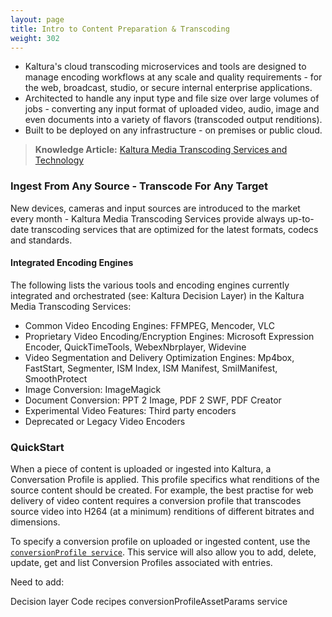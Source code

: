 ```yaml
---
layout: page
title: Intro to Content Preparation & Transcoding
weight: 302
---
```


* Kaltura's cloud transcoding microservices and tools are designed to manage encoding workflows at any scale and quality requirements - for the web, broadcast, studio, or secure internal enterprise applications. 
* Architected to handle any input type and file size over large volumes of jobs - converting any input format of uploaded video, audio, image and even documents into a variety of flavors (transcoded output renditions).
* Built to be deployed on any infrastructure - on premises or public cloud. 

>**Knowledge Article:** [Kaltura Media Transcoding Services and Technology](http://knowledge.kaltura.com/kaltura-media-transcoding-services-and-technology#transcoding)

### Ingest From Any Source -  Transcode For Any Target

New devices, cameras and input sources are introduced to the market every month - Kaltura Media Transcoding Services provide always up-to-date transcoding services that are optimized for the latest formats, codecs and standards.

#### Integrated Encoding Engines

The following lists the various tools and encoding engines currently integrated and orchestrated (see: Kaltura Decision Layer) in the Kaltura Media Transcoding Services:

* Common Video Encoding Engines: FFMPEG, Mencoder, VLC
* Proprietary Video Encoding/Encryption Engines: Microsoft Expression Encoder, QuickTimeTools, WebexNbrplayer, Widevine
* Video Segmentation and Delivery Optimization Engines: Mp4box, FastStart, Segmenter, ISM Index, ISM Manifest, SmilManifest, SmoothProtect 
* Image Conversion: ImageMagick
* Document Conversion: PPT 2 Image, PDF 2 SWF, PDF Creator
* Experimental Video Features: Third party encoders
* Deprecated or Legacy Video Encoders

### QuickStart
When a piece of content is uploaded or ingested into Kaltura, a Conversation Profile is applied. This profile specifics what renditions of the source content should be created. For example, the best practise for web delivery of video content requires a conversion profile that transcodes source video into H264 (at a minimum) renditions of different bitrates and dimensions.

To specify a conversion profile on uploaded or ingested content, use the [`conversionProfile service`](https://www.kaltura.com/api_v3/testmeDoc/index.php?service=conversionProfile). This service will also allow you to add, delete, update, get and list Conversion Profiles associated with entries.

Need to add:

Decision layer
Code recipes
conversionProfileAssetParams service
